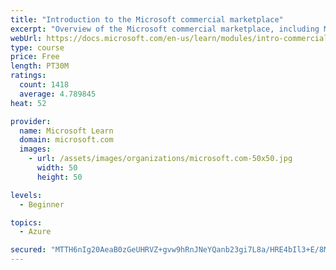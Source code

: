 ```yaml
---
title: "Introduction to the Microsoft commercial marketplace"
excerpt: "Overview of the Microsoft commercial marketplace, including Microsoft AppSource, Azure Marketplace, offer types, and Marketplace Rewards"
webUrl: https://docs.microsoft.com/en-us/learn/modules/intro-commercial-marketplace/
type: course
price: Free
length: PT30M
ratings:
  count: 1418
  average: 4.789845
heat: 52

provider:
  name: Microsoft Learn
  domain: microsoft.com
  images:
    - url: /assets/images/organizations/microsoft.com-50x50.jpg
      width: 50
      height: 50

levels:
  - Beginner

topics:
  - Azure

secured: "MTTH6nIg20AeaB0zGeUHRVZ+gvw9hRnJNeYQanb23gi7L8a/HRE4bIl3+E/8MUv6z2gadmB1ynz4qlPRXBzJYg1ffmCEv6F38Ke7p8yiSpwKT74ShrsdBy/1EKbLVVFzPhYaOBGdsvlEo+MtMwp4V+Z3uBvtjH+mqGPAaZUByaTy0FZjxm143UZFKnQT9iNENW0lnTs2+2aRm/TTzqtftm/3agjqaPraRVB2HydymSbGwTuGetuRIX06kqcoIwiZPUT1Tdm0q49QTai+eaaNDAJVh4sc9QUbbdcCLNQcULp3hV8RmLEoKWqp1aqamRRmi66ynpmb9ZIPoCYY4KQ0n8bbJwGtmllq2d02BV4/Dll8h9z+XVgfrsnKIQq9Xe1f020HIMnloYZ9bBk45DMo3nO7TiK1SQ8fOOEcl1JhqG8=;wvd4CTxnL0wdak11pJj/qw=="
---
```



